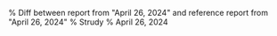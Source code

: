 % Diff between report from "April 26, 2024" and reference report from "April 26, 2024"
% Strudy
% April 26, 2024


